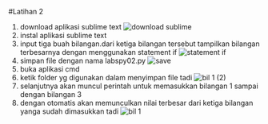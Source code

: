 #Latihan 2

1. download aplikasi sublime text
![download sublime](https://user-images.githubusercontent.com/57046596/68535632-e10df000-0377-11ea-8f56-07c93d776f75.png)
2. instal aplikasi sublime text
3. input tiga buah bilangan.dari ketiga bilangan tersebut tampilkan bilangan terbesarnya dengan menggunakan statement if
![statement if](https://user-images.githubusercontent.com/57046596/68535692-f33c5e00-0378-11ea-913b-50247a7171a8.png)
4. simpan file dengan nama labspy02.py
![save](https://user-images.githubusercontent.com/57046596/68535750-0f8cca80-037a-11ea-85ef-f51394da947f.png)
5. buka aplikasi cmd 
6. ketik folder yg digunakan dalam menyimpan file tadi
![bil 1 (2)](https://user-images.githubusercontent.com/57046596/68535959-208b0b00-037d-11ea-8453-15cc8a720fae.png)
7. selanjutnya akan muncul perintah untuk memasukkan bilangan 1 sampai dengan bilangan 3
8. dengan otomatis akan memunculkan nilai terbesar dari ketiga bilangan yanga sudah dimasukkan tadi
![bil 1](https://user-images.githubusercontent.com/57046596/68535985-baeb4e80-037d-11ea-86e5-12591eca3d7c.png)
